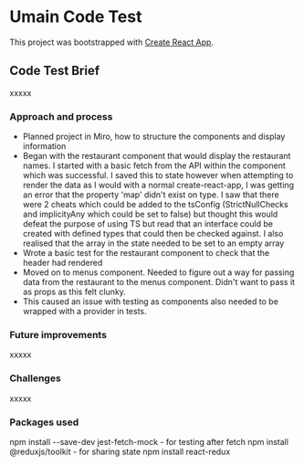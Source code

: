 # Umain Code Test

This project was bootstrapped with [Create React App](https://github.com/facebook/create-react-app).

## Code Test Brief

xxxxx

### Approach and process

- Planned project in Miro, how to structure the components and display information
- Began with the restaurant component that would display the restaurant names. I started with a basic fetch from the API within the component which was successful. I saved this to state however when attempting to render the data as I would with a normal create-react-app, I was getting an error that the property 'map' didn't exist on type. I saw that there were 2 cheats which could be added to the tsConfig (StrictNullChecks and implicityAny which could be set to false) but thought this would defeat the purpose of using TS but read that an interface could be created with defined types that could then be checked against. I also realised that the array in the state needed to be set to an empty array
- Wrote a basic test for the restaurant component to check that the header had rendered
- Moved on to menus component. Needed to figure out a way for passing data from the restaurant to the menus component. Didn't want to pass it as props as this felt clunky.
- This caused an issue with testing as components also needed to be wrapped with a provider in tests.

### Future improvements

xxxxx

### Challenges

xxxxx

### Packages used

npm install --save-dev jest-fetch-mock - for testing after fetch
npm install @reduxjs/toolkit - for sharing state
npm install react-redux
